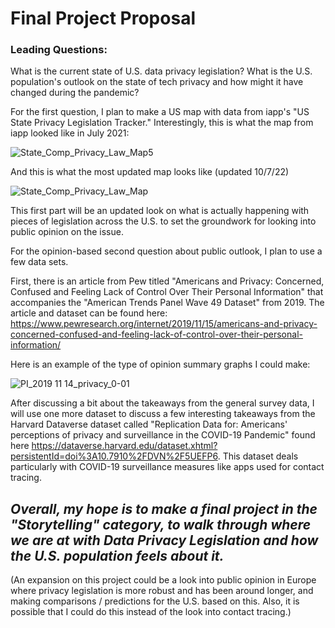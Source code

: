 # Final Project Proposal


### Leading Questions:

What is the current state of U.S. data privacy legislation? What is the U.S. population's outlook on the state of tech privacy and how might it have changed during the pandemic?


For the first question, I plan to make a US map with data from iapp's "US State Privacy Legislation Tracker." Interestingly, this is what the map from iapp looked like in July 2021:

![State_Comp_Privacy_Law_Map5](https://user-images.githubusercontent.com/114178058/203317385-bed30aed-374d-4b6f-a58d-f02b21da6f55.jpg)

And this is what the most updated map looks like (updated 10/7/22)

![State_Comp_Privacy_Law_Map](https://user-images.githubusercontent.com/114178058/203317451-3dc21783-1950-400d-b034-a39c2bd4cc36.png)

This first part will be an updated look on what is actually happening with pieces of legislation across the U.S. to set the groundwork for looking into public opinion on the issue.

For the opinion-based second question about public outlook, I plan to use a few data sets.

First, there is an article from Pew titled "Americans and Privacy: Concerned, Confused and Feeling Lack of Control Over Their Personal Information" that accompanies the "American Trends Panel Wave 49 Dataset" from 2019. The article and dataset can be found here: https://www.pewresearch.org/internet/2019/11/15/americans-and-privacy-concerned-confused-and-feeling-lack-of-control-over-their-personal-information/

Here is an example of the type of opinion summary graphs I could make:

![PI_2019 11 14_privacy_0-01](https://user-images.githubusercontent.com/114178058/203322261-a9d0b767-7147-4c12-bed2-b34feb29b56c.jpg)


After discussing a bit about the takeaways from the general survey data, I will use one more dataset to discuss a few interesting takeaways from the Harvard Dataverse dataset called "Replication Data for: Americans' perceptions of privacy and surveillance in the COVID-19 Pandemic" found here https://dataverse.harvard.edu/dataset.xhtml?persistentId=doi%3A10.7910%2FDVN%2F5UEFP6. This dataset deals particularly with COVID-19 surveillance measures like apps used for contact tracing.




## *Overall, my hope is to make a final project in the "Storytelling" category, to walk through where we are at with Data Privacy Legislation and how the U.S. population feels about it.*




(An expansion on this project could be a look into public opinion in Europe where privacy legislation is more robust and has been around longer, and making comparisons / predictions for the U.S. based on this. Also, it is possible that I could do this instead of the look into contact tracing.)


